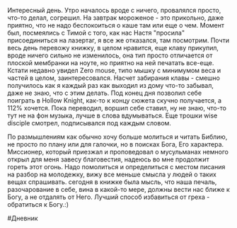 Интересный день. Утро началось вроде с ничего, провалялся просто, что-то делал, согрешил. На завтрак мороженое - это прикольно, даже приятно, что не надо беспокоиться о каше там или еще о чем. Момент был, посмеялись с Тимой с того, как нас Настя "просила" присоединиться на лазертаг, я все же отказался, там посмотрим. Почти весь день перевожу книжку, в целом нравится, еще клаву прикупил, вроде ничего сильно не изменилось, она тип просто отличается от плоской мембранки на ноуте, но приятно на ней печатать все-еще. Кстати недавно увидел Zero mouse, типо мышку с минимумом веса и частей в целом, заинтересовался. Насчет забирания клавы - смешно получилось как я каждый раз как выходил из дому что-то забывал, даже не знаю, что с этим делать. Под конец дня позволил себе поиграть в Hollow Knight, как-то к концу сюжета скучно получается, а 112% хочется. Пока переводил, воршип себе ставил, ну не знаю, что-то тут не на фон музыка, лучше в слова вдумываться. Еще трошки wise disciple смотрел, подписывался под каждым словом.

По размышлениям как обычно хочу больше молиться и читать Библию, не просто по плану или для галочки, но в поисках Бога, Его характера. Миссионер, который приезжал и проповедовал о мусульманах немного открыл для меня завесу благовестия, надеюсь во мне продолжит гореть этот огонь.  Надо помолиться и определиться с местом писания на разбор на молодежку, вижу все меньше смысла у людей о таких вещах спрашивать. сегодня в книжке была мысль, что наша печаль, разочарование в себе, вина в какой-то мере, должны вести нас ближе к Богу, а не отдалять от Него. Лучший способ избавиться от греха - обратиться к Богу.:)

#Дневник